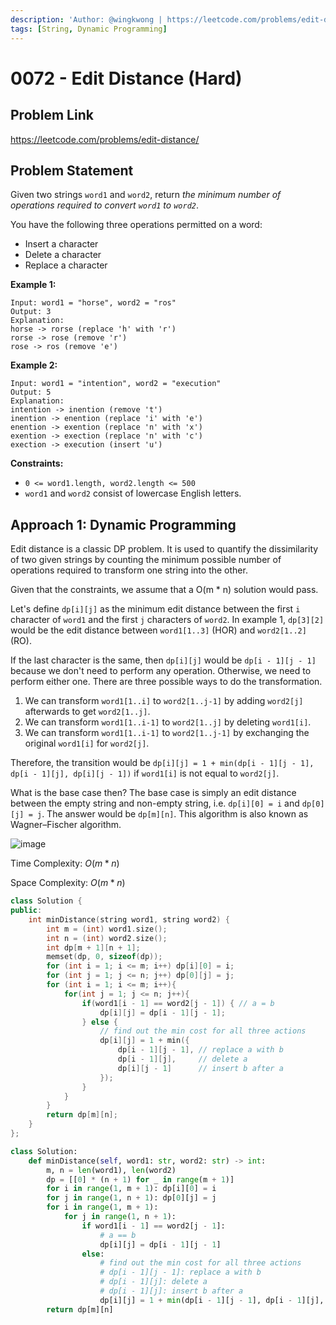 ```yaml
---
description: 'Author: @wingkwong | https://leetcode.com/problems/edit-distance/'
tags: [String, Dynamic Programming]
---
```


# 0072 - Edit Distance (Hard)

## Problem Link

https://leetcode.com/problems/edit-distance/

## Problem Statement

Given two strings `word1` and `word2`, return _the minimum number of operations required to convert `word1` to `word2`_.

You have the following three operations permitted on a word:

* Insert a character
* Delete a character
* Replace a character

**Example 1:**

```
Input: word1 = "horse", word2 = "ros"
Output: 3
Explanation: 
horse -> rorse (replace 'h' with 'r')
rorse -> rose (remove 'r')
rose -> ros (remove 'e')
```

**Example 2:**

```
Input: word1 = "intention", word2 = "execution"
Output: 5
Explanation: 
intention -> inention (remove 't')
inention -> enention (replace 'i' with 'e')
enention -> exention (replace 'n' with 'x')
exention -> exection (replace 'n' with 'c')
exection -> execution (insert 'u')
```

**Constraints:**

* `0 <= word1.length, word2.length <= 500`
* `word1` and `word2` consist of lowercase English letters.

## Approach 1: Dynamic Programming

Edit distance is a classic DP problem. It is used to quantify the dissimilarity of two given strings by counting the minimum possible number of operations required to transform one string into the other.

Given that the constraints, we assume that a O(m \* n) solution would pass.

Let's define `dp[i][j]` as the minimum edit distance between the first `i` character of `word1` and the first `j` characters of `word2`. In example 1, `dp[3][2]` would be the edit distance between `word1[1..3]` (HOR) and `word2[1..2]`(RO).

If the last character is the same, then `dp[i][j]` would be `dp[i - 1][j - 1]` because we don't need to perform any operation. Otherwise, we need to perform either one. There are three possible ways to do the transformation.

1. We can transform `word1[1..i]` to `word2[1..j-1]` by adding `word2[j]` afterwards to get `word2[1..j]`.
2. We can transform `word1[1..i-1]` to `word2[1..j]` by deleting `word1[i]`.
3. We can transform `word1[1..i-1]` to `word2[1..j-1]` by exchanging the original `word1[i]` for `word2[j]`.

Therefore, the transition would be `dp[i][j] = 1 + min(dp[i - 1][j - 1], dp[i - 1][j], dp[i][j - 1])` if `word1[i]` is not equal to `word2[j]`.

What is the base case then? The base case is simply an edit distance between the empty string and non-empty string, i.e. `dp[i][0] = i` and `dp[0][j] = j`. The answer would be `dp[m][n]`. This algorithm is also known as Wagner–Fischer algorithm.

![image](https://user-images.githubusercontent.com/35857179/168303382-cadaf726-02e3-400d-a8cc-fd0c7db315c3.png)

Time Complexity: $O(m * n)$

Space Complexity: $O(m * n)$

<Tabs>
<TabItem value="cpp" label="C++">
<SolutionAuthor name="@wingkwong"/>

```cpp
class Solution {
public:
    int minDistance(string word1, string word2) {
        int m = (int) word1.size();
        int n = (int) word2.size();
        int dp[m + 1][n + 1];
        memset(dp, 0, sizeof(dp));
        for (int i = 1; i <= m; i++) dp[i][0] = i;
        for (int j = 1; j <= n; j++) dp[0][j] = j;
        for (int i = 1; i <= m; i++){
            for(int j = 1; j <= n; j++){
                if(word1[i - 1] == word2[j - 1]) { // a = b
                    dp[i][j] = dp[i - 1][j - 1]; 
                } else {
                    // find out the min cost for all three actions
                    dp[i][j] = 1 + min({
                        dp[i - 1][j - 1], // replace a with b
                        dp[i - 1][j],     // delete a
                        dp[i][j - 1]      // insert b after a
                    });
                }
            }
        }
        return dp[m][n];
    }
};
```


</TabItem>

<TabItem value="py" label="Python">
<SolutionAuthor name="@wingkwong"/>

```py
class Solution:
    def minDistance(self, word1: str, word2: str) -> int:
        m, n = len(word1), len(word2)
        dp = [[0] * (n + 1) for _ in range(m + 1)]
        for i in range(1, m + 1): dp[i][0] = i
        for j in range(1, n + 1): dp[0][j] = j
        for i in range(1, m + 1):
            for j in range(1, n + 1):
                if word1[i - 1] == word2[j - 1]:
                    # a == b
                    dp[i][j] = dp[i - 1][j - 1]
                else:
                    # find out the min cost for all three actions
                    # dp[i - 1][j - 1]: replace a with b
                    # dp[i - 1][j]: delete a
                    # dp[i - 1][j]: insert b after a
                    dp[i][j] = 1 + min(dp[i - 1][j - 1], dp[i - 1][j], dp[i][j - 1])
        return dp[m][n]
```

</TabItem>
</Tabs>

